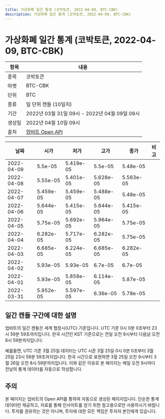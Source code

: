 ```yaml
---
title: 가상화폐 일간 통계 (코박토큰, 2022-04-09, BTC-CBK)
description: 가상화폐 일간 통계 (코박토큰, 2022-04-09, BTC-CBK)
---
```



가상화폐 일간 통계 (코박토큰, 2022-04-09, BTC-CBK)
===

|항목|내용|
|--|--|
|종목|코박토큰|
|마켓|BTC-CBK|
|단위|BTC|
|종류|일 단위 캔들 (10일치)|
|기간|2022년 03월 31일 09시 - 2022년 04월 09일 09시|
|생성일|2022년 04월 10일 09시|
|출처|[업비트 Open API](https://docs.upbit.com)|


|날짜|시가|저가|고가|종가|비고|
|--|--|--|--|--|--|
|2022-04-09|5.5e-05|5.419e-05|5.5e-05|5.48e-05|    |
|2022-04-08|5.55e-05|5.401e-05|5.628e-05|5.563e-05|    |
|2022-04-07|5.459e-05|5.459e-05|5.488e-05|5.48e-05|    |
|2022-04-06|5.644e-05|5.415e-05|5.644e-05|5.415e-05|    |
|2022-04-05|5.75e-05|5.692e-05|5.964e-05|5.75e-05|    |
|2022-04-04|6.282e-05|5.717e-05|6.282e-05|5.75e-05|    |
|2022-04-03|6.685e-05|6.224e-05|6.685e-05|6.282e-05|    |
|2022-04-02|5.93e-05|5.93e-05|6.7e-05|6.7e-05|    |
|2022-04-01|5.93e-05|5.858e-05|6.114e-05|5.87e-05|    |
|2022-03-31|5.952e-05|5.597e-05|6.36e-05|5.78e-05|    |


일간 캔들 구간에 대한 설명
---


업비트의 일간 캔들은 세계 협정시(UTC) 기준입니다. 
UTC 기준 0시 0분 0초부터 23시 59분 59초까지입니다. 
한국 시간인 KST 기준으로는 전일 오전 9시부터 다음날 오전 8시 59분까지입니다. 


예를들면, UTC 기준 3월 25일 데이터는 UTC 시준 3월 25일 0시 0분 0초부터 3월 25일 23시 59분 59초까지입니다. 
한국 시간으로 표현하면 3월 25일 오전 9시부터 3월 26일 오전 8시 59분까지입니다. 
이와 같은 이유로 본 페이지는 매일 오전 9시마다 전날의 통계 데이터를 자동으로 작성합니다. 


주의
---


본 페이지는 업비트의 Open API를 통하여 자동으로 생성된 페이지입니다. 
단순한 통계 데이터만 제공하고, 자료를 통해 인사이트를 얻기 위한 참고용으로만 사용하시기 바랍니다. 
투자를 권유하는 것은 아니며, 투자에 대한 모든 책임은 투자자 본인에게 있습니다. 
